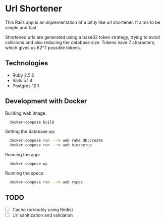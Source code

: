 # Url Shortener

This Rails app is an implementation of a bit.ly like url shortener. It aims to be simple and fast.

Shortened urls are generated using a base62 token strategy, trying to avoid collisions and also reducing the database size. Tokens have 7 characters, which gives us 62^7 possible tokens.

## Technologies

* Ruby 2.5.0
* Rails 5.1.4
* Postgres 10.1

## Development with Docker

Building web image:
```sh
  docker-compose build
```

Setting the database up:
```sh
  docker-compose run --rm web rake db:create
  docker-compose run --rm web bin/setup
```

Running the app:
```sh
  docker-compose up
```

Running the specs:
```sh
  docker-compose run --rm web rspec
```

## TODO

- [ ] Cache (probably using Redis)
- [ ] Url sanitization and validation
